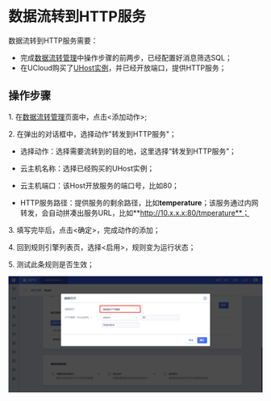 

# 数据流转到HTTP服务
数据流转到HTTP服务需要：

- 完成[数据流转管理](data_forwarding)中操作步骤的前两步，已经配置好消息筛选SQL；
- 在UCloud购买了[UHost实例](https://console.ucloud.cn/uhost/uhost)，并已经开放端口，提供HTTP服务；


## 操作步骤

1\. 在[数据流转管理](data_forwarding)页面中，点击<添加动作>;

2\. 在弹出的对话框中，选择动作"转发到HTTP服务"；

- 选择动作：选择需要流转到的目的地，这里选择“转发到HTTP服务”；
   
- 云主机名称：选择已经购买的UHost实例；
   
- 云主机端口：该Host开放服务的端口号，比如80；
   
- HTTP服务路径：提供服务的剩余路径，比如**temperature**；该服务通过内网转发，会自动拼凑出服务URL，比如**http://10.x.x.x:80/tmperature**；


3\. 填写完毕后，点击<确定>，完成动作的添加；

4\. 回到规则引擎列表页，选择<启用>，规则变为运行状态；

5\. 测试此条规则是否生效；


![转发到HTTP服务](../../images/转发到HTTP服务.png)



